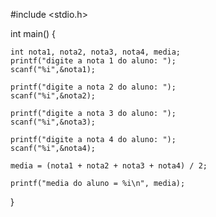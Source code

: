 #include <stdio.h>

int main()
{
    

    int nota1, nota2, nota3, nota4, media;
    printf("digite a nota 1 do aluno: ");
    scanf("%i",&nota1);
    
    printf("digite a nota 2 do aluno: ");
    scanf("%i",&nota2);
    
    printf("digite a nota 3 do aluno: ");
    scanf("%i",&nota3);
    
    printf("digite a nota 4 do aluno: ");
    scanf("%i",&nota4);
    
    media = (nota1 + nota2 + nota3 + nota4) / 2;
    
    printf("media do aluno = %i\n", media);
    
}
